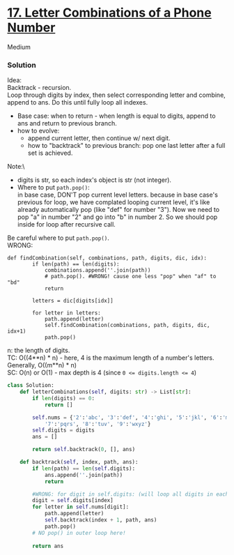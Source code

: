 # [17. Letter Combinations of a Phone Number](https://leetcode.com/problems/letter-combinations-of-a-phone-number/?envType=study-plan-v2&envId=top-interview-150)

Medium

### Solution

Idea: \
Backtrack - recursion. \
Loop through digits by index, then select corresponding letter and combine, append to ans. Do this until fully loop all indexes.
- Base case: when to return - when length is equal to digits, append to ans and return to previous branch.
- how to evolve: 
  - append current letter, then continue w/ next digit.
  - how to "backtrack" to previous branch: pop one last letter after a full set is achieved.

Note:\
- digits is str, so each index's object is str (not integer).
- Where to put `path.pop()`:\
  in base case, DON'T pop current level letters. because in base case's previous for loop, we have complated looping current level, it's like already automatically pop (like "def" for number "3"). Now we need to pop "a" in number "2" and go into "b" in number 2. So we should pop inside for loop after recursive call.

Be careful where to put `path.pop()`.\
WRONG:
```
def findCombination(self, combinations, path, digits, dic, idx):
        if len(path) == len(digits):
            combinations.append(''.join(path))
            # path.pop(). #WRONG! cause one less "pop" when "af" to "bd"
            return

        letters = dic[digits[idx]]

        for letter in letters:
            path.append(letter)
            self.findCombination(combinations, path, digits, dic, idx+1)
            path.pop()
```

n: the length of digits.\
TC: O((4\**n) * n) - here, 4 is the maximum length of a number's letters. Generally, O((m\**n) * n)\
SC: O(n) or O(1) - max depth is 4 (since `0 <= digits.length <= 4`)

```python
class Solution:
    def letterCombinations(self, digits: str) -> List[str]:
        if len(digits) == 0:
            return []

        self.nums = {'2':'abc', '3':'def', '4':'ghi', '5':'jkl', '6':'mno', \
            '7':'pqrs', '8':'tuv', '9':'wxyz'}
        self.digits = digits
        ans = []

        return self.backtrack(0, [], ans)

    def backtrack(self, index, path, ans):
        if len(path) == len(self.digits):
            ans.append(''.join(path))
            return 

        #WRONG: for digit in self.digits: (will loop all digits in each recursion)
        digit = self.digits[index]
        for letter in self.nums[digit]:
            path.append(letter)
            self.backtrack(index + 1, path, ans)
            path.pop()
        # NO pop() in outer loop here!
        
        return ans
```
